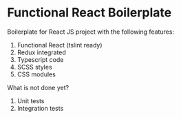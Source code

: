 # Functional React Boilerplate

Boilerplate for React JS project with the following features:

1. Functional React (tslint ready)
2. Redux integrated
3. Typescript code
4. SCSS styles
5. CSS modules

What is not done yet?

1. Unit tests
2. Integration tests
